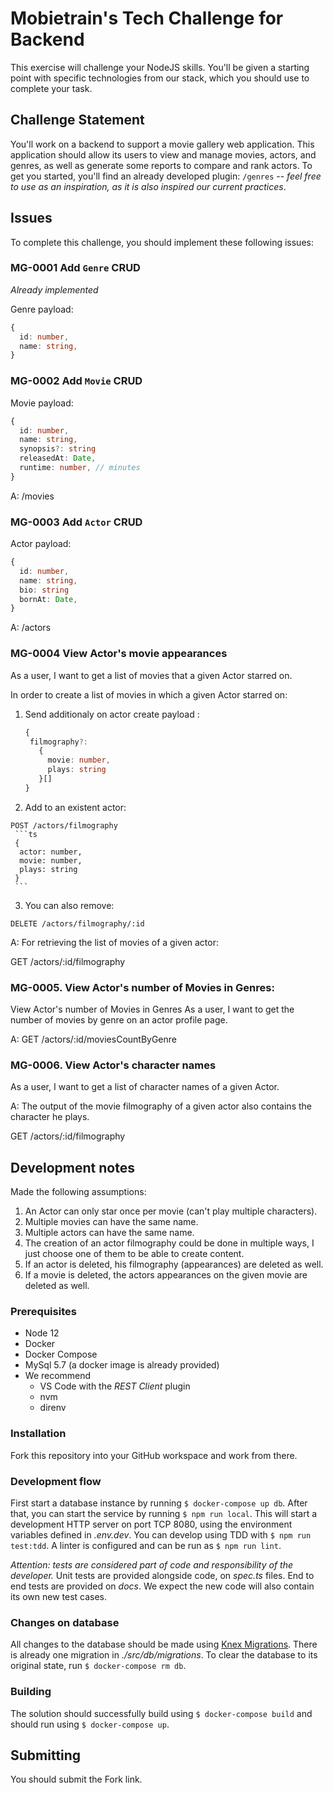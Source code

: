 # Mobietrain's Tech Challenge for Backend

This exercise will challenge your NodeJS skills. You'll be given a starting point with specific technologies from our stack, which you should use to complete your task.

## Challenge Statement

You'll work on a backend to support a movie gallery web application. This application should allow its users to view and manage movies, actors, and genres, as well as generate some reports to compare and rank actors. To get you started, you'll find an already developed plugin: `/genres` -- *feel free to use as an inspiration, as it is also inspired our current practices*.

## Issues

To complete this challenge, you should implement these following issues:

### MG-0001 Add `Genre` CRUD
*Already implemented*

Genre payload:

```ts
{
  id: number,
  name: string,
}
```

### MG-0002 Add `Movie` CRUD
Movie payload:

```ts
{
  id: number,
  name: string,
  synopsis?: string
  releasedAt: Date,
  runtime: number, // minutes
}
```

A: /movies
### MG-0003 Add `Actor` CRUD
Actor payload:

```ts
{
  id: number,
  name: string,
  bio: string
  bornAt: Date,
}
```

A: /actors 

### MG-0004 View Actor's movie appearances

As a user, I want to get a list of movies that a given Actor starred on.

In order to create a list of movies in which a given Actor starred on:
  
  1. Send additionaly on actor create payload :
     ```ts
     {
      filmography?:
        {
          movie: number,
          plays: string
        }[]
     }  
     ```
  2. Add to an existent actor:
    
    POST /actors/filmography
     ```ts
     {
      actor: number,
      movie: number,
      plays: string
     }  
     ```
  3. You can also remove:
    
    DELETE /actors/filmography/:id

A: For retrieving the list of movies of a given actor:

  GET /actors/:id/filmography


### MG-0005. View Actor's number of Movies in Genres:

View Actor's number of Movies in Genres
As a user, I want to get the number of movies by genre on an actor profile page.

A: GET  /actors/:id/moviesCountByGenre

### MG-0006. View Actor's character names

As a user, I want to get a list of character names of a given Actor.

A: The output of the movie filmography of a given actor also contains the character he plays.
   
  GET /actors/:id/filmography

## Development notes

Made the following assumptions:
  1. An Actor can only star once per movie (can't play multiple characters).
  2. Multiple movies can have the same name.
  3. Multiple actors can have the same name.
  4. The creation of an actor filmography could be done in multiple ways, I just choose one of them to be able to create content.
  5. If an actor is deleted, his filmography (appearances) are deleted as well.
  6. If a movie is deleted, the actors appearances on the given movie are deleted as well.

### Prerequisites

- Node 12
- Docker
- Docker Compose
- MySql 5.7 (a docker image is already provided)
- We recommend
  - VS Code with the *REST Client* plugin
  - nvm
  - direnv

### Installation

Fork this repository into your GitHub workspace and work from there.

### Development flow
First start a database instance by running `$ docker-compose up db`. After that, you can start the service by running `$ npm run local`. This will start a development HTTP server on port TCP 8080, using the environment variables defined in *.env.dev*. You can develop using TDD with `$ npm run test:tdd`. A linter is configured and can be run as `$ npm run lint`.

*Attention: tests are considered part of code and responsibility of the developer.* Unit tests are provided alongside code, on *spec.ts* files. End to end tests are provided on *docs*. We expect the new code will also contain its own new test cases.

### Changes on database
All changes to the database should be made using [Knex Migrations](http://knexjs.org/#Migrations). There is already one migration in *./src/db/migrations*. To clear the database to its original state, run `$ docker-compose rm db`.

### Building
The solution should successfully build using `$ docker-compose build` and should run using `$ docker-compose up`.

## Submitting

You should submit the Fork link.
